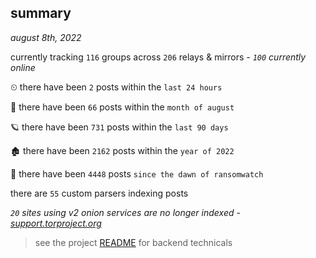 
## summary
_august 8th, 2022_

currently tracking `116` groups across `206` relays & mirrors - _`100` currently online_

⏲ there have been `2` posts within the `last 24 hours`

🦈 there have been `66` posts within the `month of august`

🪐 there have been `731` posts within the `last 90 days`

🏚 there have been `2162` posts within the `year of 2022`

🦕 there have been `4448` posts `since the dawn of ransomwatch`

there are `55` custom parsers indexing posts

_`20` sites using v2 onion services are no longer indexed - [support.torproject.org](https://support.torproject.org/onionservices/v2-deprecation/)_

> see the project [README](https://github.com/joshhighet/ransomwatch#ransomwatch--) for backend technicals
